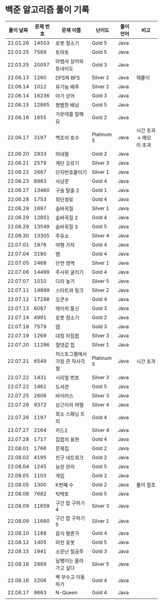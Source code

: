 # 백준 알고리즘 풀이 기록

| 풀이 날짜 | 문제 번호 | 문제 이름 | 난이도 | 풀이 언어 | 비고 |
| --- | --- | --- | --- | --- | --- |
| 22.01.26 | 14503 | 로봇 청소기 | Gold 5 | Java |  |
| 22.03.25 | 7569 | 토마토 | Gold 5 | Java |  |
| 22.03.25 | 20057 | 마법사 상어와 토네이도 | Gold 3 | Java |  |
| 22.06.13 | 1260 | DFS와 BFS | Silver 2 | Java | 재풀이 |
| 22.06.14 | 1012 | 유기농 배추 | Silver 2 | Java |  |
| 22.06.14 | 16236 | 아기 상어 | Gold 3 | Java |  |
| 22.06.15 | 12865 | 평범한 배낭 | Gold 5 | Java |  |
| 22.06.16 | 1655 | 가운데를 말해요 | Gold 2 | Java |  |
| 22.06.17 | 3197 | 백조의 호수 | Platinum 5 | Java | 시간 초과 → 메모리 초과 |
| 22.06.20 | 2933 | 미네랄 | Gold 2 | Java |  |
| 22.06.21 | 2579 | 계단 오르기 | Silver 3 | Java |  |
| 22.06.22 | 2667 | 단지번호붙이기 | Silver 1 | Java |  |
| 22.06.23 | 8983 | 사냥꾼 | Gold 4 | Java |  |
| 22.06.27 | 13460 | 구슬 탈출 2 | Gold 1 | Java |  |
| 22.06.28 | 1753 | 최단경로 | Gold 4 | Java |  |
| 22.06.29 | 1697 | 숨바꼭질 | Silver 1 | Java |  |
| 22.06.29 | 12851 | 숨바꼭질 2 | Gold 4 | Java |  |
| 22.06.29 | 13549 | 숨바꼭질 3 | Gold 5 | Java |  |
| 22.06.30 | 13305 | 주유소 | Silver 4 | Java |  |
| 22.07.01 | 1976 | 여행 가자 | Gold 4 | Java |  |
| 22.07.04 | 3190 | 뱀 | Gold 4 | Java |  |
| 22.07.05 | 2468 | 안전 영역 | Silver 1 | Java |  |
| 22.07.06 | 14499 | 주사위 굴리기 | Gold 4 | Java |  |
| 22.07.07 | 1010 | 다리 놓기 | Silver 5 | Java |  |
| 22.07.11 | 14889 | 스타트와 링크 | Silver 2 | Java |  |
| 22.07.12 | 17298 | 오큰수 | Gold 4 | Java |  |
| 22.07.13 | 6087 | 레이저 통신 | Gold 3 | Java |  |
| 22.07.14 | 4991 | 로봇 청소기 | Gold 2 | Java |  |
| 22.07.18 | 7579 | 앱 | Gold 3 | Java |  |
| 22.07.19 | 1269 | 대칭 차집합 | Silver 3 | Java |  |
| 22.07.20 | 11286 | 절댓값 힙 | Silver 1 | Java |  |
| 22.07.21 | 6549 | 히스토그램에서 가장 큰 직사각형 | Platinum 5 | Java | 시간 초과 |
| 22.07.22 | 1431 | 시리얼 번호 | Silver 3 | Java |  |
| 22.07.22 | 1461 | 도서관 | Gold 5 | Java |  |
| 22.07.25 | 2606 | 바이러스 | Silver 3 | Java |  |
| 22.07.26 | 9372 | 상근이의 여행 | Silver 4 | Java |  |
| 22.07.26 | 1197 | 최소 스패닝 트리 | Gold 4 | Java |  |
| 22.07.27 | 2164 | 카드2 | Silver 4 | Java |  |
| 22.07.28 | 1717 | 집합의 표현 | Gold 4 | Java |  |
| 22.08.01 | 1766 | 문제집 | Gold 2 | Java |  |
| 22.08.02 | 4195 | 친구 네트워크 | Gold 2 | Java |  |
| 22.08.04 | 1245 | 농장 관리 | Gold 5 | Java |  |
| 22.08.05 | 1103 | 게임 | Gold 2 | Java |  |
| 22.08.05 | 1300 | K번째 수 | Gold 2 | Java | 풀이 참조 |
| 22.08.08 | 7682 | 틱택토 | Gold 5 | Java |  |
| 22.08.09 | 11659 | 구간 합 구하기 4 | Silver 3 | Java |  |
| 22.08.09 | 11660 | 구간 합 구하기 5 | Silver 1 | Java |  |
| 22.08.10 | 1188 | 음식 평론가 | Gold 4 | Java |  |
| 22.08.12 | 1405 | 미친 로봇 | Gold 5 | Java |  |
| 22.08.15 | 1941 | 소문난 칠공주 | Gold 3 | Java |  |
| 22.08.16 | 2869 | 달팽이는 올라가고 싶다| Silver 5 | Java |  |
| 22.08.16 | 2206 | 벽 부수고 이동하기 | Gold 4 | Java |  |
| 22.08.17 | 9663 | N-Queen | Gold 4 | Java |  |
|  |  |  |  |  |  |
